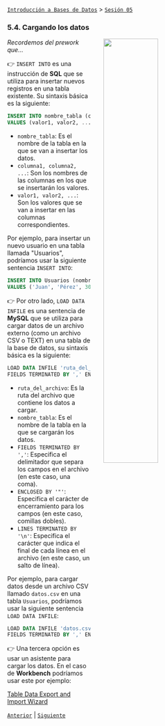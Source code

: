 [`Introducción a Bases de Datos`](../../README.md) > [`Sesión 05`](../README.md)

### 5.4. Cargando los datos

<img src="imagenes/img01.png" width="50%" align="right" hspace=30>

*Recordemos del prework que...*

👉 `INSERT INTO` es una instrucción de **SQL** que se utiliza para insertar nuevos registros en una tabla existente. Su sintaxis básica es la siguiente:

   ```sql
   INSERT INTO nombre_tabla (columna1, columna2, ...)
   VALUES (valor1, valor2, ...);
   ```

   - `nombre_tabla`: Es el nombre de la tabla en la que se van a insertar los datos.
   - `columna1, columna2, ...`: Son los nombres de las columnas en los que se insertarán los valores.
   - `valor1, valor2, ...`: Son los valores que se van a insertar en las columnas correspondientes.

   Por ejemplo, para insertar un nuevo usuario en una tabla llamada "Usuarios", podríamos usar la siguiente sentencia `INSERT INTO`:

   ```sql
   INSERT INTO Usuarios (nombre, apellido, edad, correo_electronico, fecha_registro)
   VALUES ('Juan', 'Pérez', 30, 'juan@example.com', '2024-04-30');
   ```

👉 Por otro lado, `LOAD DATA INFILE` es una sentencia de **MySQL** que se utiliza para cargar datos de un archivo externo (como un archivo CSV o TEXT) en una tabla de la base de datos, su sintaxis básica es la siguiente:

```sql
LOAD DATA INFILE 'ruta_del_archivo' INTO TABLE nombre_tabla
FIELDS TERMINATED BY ',' ENCLOSED BY '"' LINES TERMINATED BY '\n';
```

- `ruta_del_archivo`: Es la ruta del archivo que contiene los datos a cargar.
- `nombre_tabla`: Es el nombre de la tabla en la que se cargarán los datos.
- `FIELDS TERMINATED BY ','`: Especifica el delimitador que separa los campos en el archivo (en este caso, una coma).
- `ENCLOSED BY '"'`: Especifica el carácter de encerramiento para los campos (en este caso, comillas dobles).
- `LINES TERMINATED BY '\n'`: Especifica el carácter que indica el final de cada línea en el archivo (en este caso, un salto de línea).

Por ejemplo, para cargar datos desde un archivo CSV llamado `datos.csv` en una tabla `Usuarios`, podríamos usar la siguiente sentencia `LOAD DATA INFILE`:

```sql
LOAD DATA INFILE 'datos.csv' INTO TABLE Usuarios
FIELDS TERMINATED BY ',' ENCLOSED BY '"' LINES TERMINATED BY '\n';
```

👉 Una tercera opción es usar un asistente para cargar los datos. En el caso de **Workbench** podríamos usar este por ejemplo: 

[Table Data Export and Import Wizard](https://dev.mysql.com/doc/workbench/en/wb-admin-export-import-table.html)


[`Anterior`](../tema02/reto03/README.md) | [`Siguiente`](../circulo_estudio/README.md)
